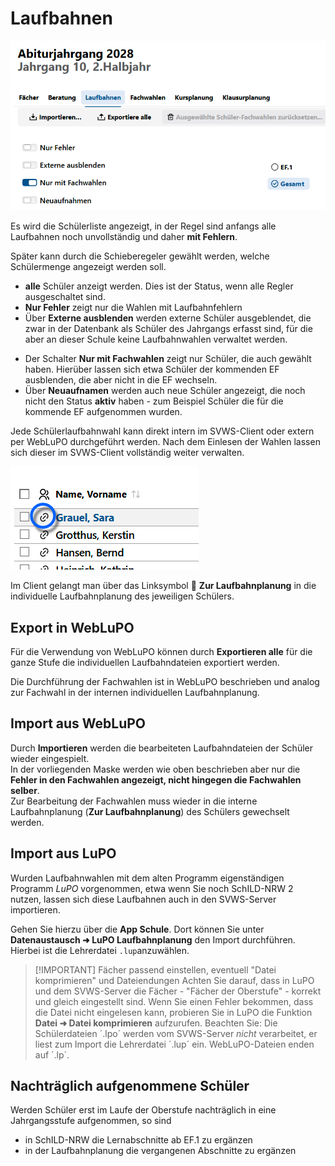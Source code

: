 # Laufbahnen

![Der Filter zur Anzeige der Schüler](./graphics/SVWS_Oberstufe_Laufbahn_1.png "Nutzen Sie die Schalter, um auf die gewünschten Schülermengen zu filtern.")  

Es wird die Schülerliste angezeigt, in der Regel sind anfangs alle Laufbahnen noch unvollständig und daher **mit Fehlern**.

Später kann durch die Schieberegeler gewählt werden, welche Schülermenge angezeigt werden soll.  

+ **alle** Schüler anzeigt werden. Dies ist der Status, wenn alle Regler ausgeschaltet sind.
+ **Nur Fehler** zeigt nur die Wahlen mit Laufbahnfehlern
+ Über **Externe ausblenden** werden externe Schüler ausgeblendet, die zwar in der Datenbank als Schüler des Jahrgangs erfasst sind, für die aber an dieser Schule keine Laufbahnwahlen verwaltet werden.
* Der Schalter **Nur mit Fachwahlen** zeigt nur Schüler, die auch gewählt haben. Hierüber lassen sich etwa Schüler der kommenden EF ausblenden, die aber nicht in die EF wechseln.
* Über **Neuaufnamen** werden auch neue Schüler angezeigt, die noch nicht den Status **aktiv** haben - zum Beispiel Schüler die für die kommende EF aufgenommen wurden. 

Jede Schülerlaufbahnwahl kann direkt intern im SVWS-Client oder extern per WebLuPO durchgeführt werden. Nach dem Einlesen der Wahlen lassen sich dieser im SVWS-Client vollständig weiter verwalten.

![Nutzen Sie dsa Linksymbol, um direkt zur individuellen Laufbahn zu springen](./graphics/SVWS_Oberstufe_Laufbahn_Link.png "Nutzen Sie dsa Linksymbol, um direkt zur individuellen Laufbahn zu springen.")

Im Client gelangt man über das Linksymbol 🔗 **Zur Laufbahnplanung** in die individuelle Laufbahnplanung des jeweiligen Schülers.  

## Export in WebLuPO

Für die Verwendung von WebLuPO können durch **Exportieren alle** für die ganze Stufe die individuellen Laufbahndateien exportiert werden.  

Die Durchführung der Fachwahlen ist in WebLuPO beschrieben und analog zur Fachwahl in der internen individuellen Laufbahnplanung.

## Import aus WebLuPO

Durch **Importieren** werden die bearbeiteten Laufbahndateien der Schüler wieder eingespielt.  
In der vorliegenden Maske werden wie oben beschrieben aber nur die **Fehler in den Fachwahlen angezeigt, nicht hingegen die Fachwahlen selber**.  
Zur Bearbeitung der Fachwahlen muss wieder in die interne Laufbahnplanung (**Zur Laufbahnplanung**) des Schülers gewechselt werden.

## Import aus LuPO

Wurden Laufbahnwahlen mit dem alten Programm eigenständigen Programm *LuPO* vorgenommen, etwa wenn Sie noch SchILD-NRW 2 nutzen, lassen sich diese Laufbahnen auch in den SVWS-Server importieren.

Gehen Sie hierzu über die **App Schule**. Dort können Sie unter **Datenaustausch ➜ LuPO Laufbahnplanung** den Import durchführen. Hierbei ist die Lehrerdatei `.lup`anzuwählen.

>[!IMPORTANT] Fächer passend einstellen, eventuell "Datei komprimieren" und Dateiendungen
>Achten Sie darauf, dass in LuPO und dem SVWS-Server die Fächer - "Fächer der Oberstufe" - korrekt und gleich eingestellt sind.
>Wenn Sie einen Fehler bekommen, dass die Datei nicht eingelesen kann, probieren Sie in LuPO die Funktion **Datei ➜ Datei komprimieren** aufzurufen.
> Beachten Sie: Die Schülerdateien ´.lpo´ werden vom SVWS-Server *nicht* verarbeitet, er liest zum Import die Lehrerdatei ´.lup´ ein. WebLuPO-Dateien enden auf ´.lp´.

## Nachträglich aufgenommene Schüler  

Werden Schüler erst im Laufe der Oberstufe nachträglich in eine Jahrgangsstufe aufgenommen, so sind

+ in SchILD-NRW die Lernabschnitte ab EF.1 zu ergänzen
+ in der Laufbahnplanung die vergangenen Abschnitte zu ergänzen
